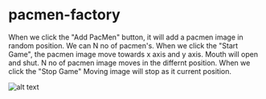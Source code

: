 # pacmen-factory
When we click the "Add PacMen" button, it will add a pacmen image in random position. We can N no of pacmen's. When we click the "Start Game", the pacmen image move towards x axis and y axis. Mouth will open and shut. N no of pacmen image moves in the differnt position. When we click the "Stop Game" Moving image will stop as it current position.


![alt text](https://rajeshkanna93.github.io/images/Pacmen.png?raw=true)
